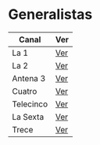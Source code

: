 # Generalistas

| Canal | Ver |
| - | - |
| La 1 | [Ver](https://ztnr.rtve.es/ztnr/1688877.m3u8)
| La 2 | [Ver](https://ztnr.rtve.es/ztnr/1688885.m3u8)
| Antena 3 | [Ver](https://oha.to/play/1723169343/index.m3u8)
| Cuatro | [Ver](https://oha.to/play/758558292/index.m3u8)
| Telecinco | [Ver](https://oha.to/play/487257571/index.m3u8)
| La Sexta | [Ver](https://oha.to/play/4145522749/index.m3u8)
| Trece | [Ver](https://live-edge-eu-1.cdn.enetres.net/091DB7AFBD77442B9BA2F141DCC182F5021/liveld/index.m3u8)
